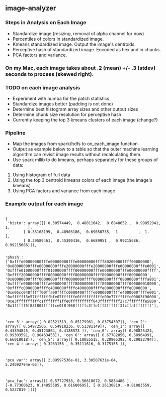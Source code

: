 ## image-analyzer
### Steps in Analysis on Each Image
* Standardize image (resizing, removal of alpha channel for now)
* Percentiles of colors in standardized image.  
* Kmeans standardized image. Output the image's centroids.
* Perceptive hash of standardized image.  Encoded as hex and in chunks.
* PCA factors and variance.

### On my Mac, each image takes about .2 (mean) +/- .3 (stdev) seconds to process (skewed right).

### TODO on each image analysis 
* Experiment with numba for the patch statistics 
* Standardize images better (padding is not done)
* Determine best histogram array sizes and other output sizes
* Determine chunk size resolution for perceptive hash
* Currently keeping the top 3 kmeans clusters of each image (change?)

### Pipeline
* Map the images from spark/hdfs to on_each_image function
* Output as example below to a table so that the outer machine learning algorithm can revisit image results without recalculating them.
* Use spark mllib to do kmeans, perhaps separately for these groups of data:
1. Using histogram of full data
2. Using the top 3 centroid kmeans colors of each image (the image's kmeans)
3. Using PCA factors and variance from each image

### Example output for each image
<code>
{
 'histo': array([[ 0.30574449,  0.48011642,  0.6848652 ,  0.99852941,  1.        ],
        [ 0.33168199,  0.48903186,  0.69650735,  1.        ,  1.        ],
        [ 0.29589461,  0.45309436,  0.6689951 ,  0.99215686,  0.99215686]]),
        
 'phash': ['0xfffe00000000fffe00000000fffe00000000ffff80200000ffff00000000',
  '0x80000000fffe00000000fffe20000000fffe20000000fffe00000000fffe0001',
  '0xfffe01000000ffff81000000ffff00000000fffe00000000fffe00000000ffff',
  '0xffff20000000ffff80000000ffff80000000ffff80000000ffff80000000',
  '0x80000000ffff00000000ffff00000000ffff00000000ffff08000000ffffa801',
  '0xffffe0000000ffffa0000000ffff80000000ffff80000000ffff000000010000',
  '0xffffc0000000ffffc4000000ffffc4000000ffffe0000000ffffe0000000',
  '0xe05cc040fffff00ffa00ffffc0000400ffffe0000000ffffe4000000ffffe001',
  '0xffffff3e57fffffffbfe07ffffffe0ffffffffffe00e77ffffffc00003f90000',
  '0xe3ffffffffffc1fffffff1ffe0ffffffffff043fffffffff27c7fffffffe5800',
  '0x1fffff5f83f803fffffce0f8f068fffffc3ffe1ff2ffffff3fcffaffffffff'],
  
 'cen_3': array([ 0.82521313,  0.85179961,  0.83754307]),
 'cen_2': array([ 0.54972566,  0.54918236,  0.51381149]),
 'cen_1': array([ 0.43394845,  0.45123864,  0.4188573 ]),
 'cen_0': array([ 0.98825424,  0.99303591,  0.98463453]),
 'cen_6': array([ 0.67782856,  0.68964991,  0.66018018]),
 'cen_5': array([ 0.18055515,  0.20905392,  0.20022794]),
 'cen_4': array([ 0.3263156 ,  0.35111616,  0.3175155 ]),
 
 'pca_var': array([  2.09597536e-01,   3.30507631e-04,   5.24692794e-05]),
 
 'pca_fac': array([[ 0.57727933,  0.56610672,  0.5884486 ],
        [-0.77360623,  0.14855585,  0.61600695],
        [ 0.26130819, -0.81083559,  0.5237019 ]])}
        
</code>
